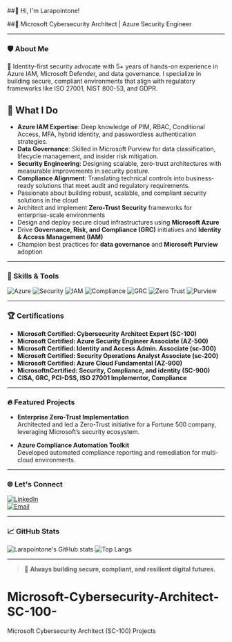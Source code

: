  ##👋 Hi, I'm Larapointone!

##🚀 Microsoft Cybersecurity Architect | Azure Security Engineer

---

### 🛡️ About Me 

🔐 Identity-first security advocate with 5+ years of hands-on experience in Azure IAM, Microsoft Defender, and data governance. I specialize in building secure, compliant environments that align with regulatory frameworks like ISO 27001, NIST 800-53, and GDPR.

## 💼 What I Do

- **Azure IAM Expertise**: Deep knowledge of PIM, RBAC, Conditional Access, MFA, hybrid identity, and passwordless authentication strategies.
- **Data Governance**: Skilled in Microsoft Purview for data classification, lifecycle management, and insider risk mitigation.
- **Security Engineering**: Designing scalable, zero-trust architectures with measurable improvements in security posture.
- **Compliance Alignment**: Translating technical controls into business-ready solutions that meet audit and regulatory requirements.
- Passionate about building robust, scalable, and compliant security solutions in the cloud
- Architect and implement **Zero-Trust Security** frameworks for enterprise-scale environments
- Design and deploy secure cloud infrastructures using **Microsoft Azure**
- Drive **Governance, Risk, and Compliance (GRC)** initiatives and **Identity & Access Management (IAM)**
- Champion best practices for **data governance** and **Microsoft Purview** adoption

---

### 🧰 Skills & Tools

![Azure](https://img.shields.io/badge/Azure-0078D4?style=for-the-badge&logo=microsoft-azure&logoColor=white)
![Security](https://img.shields.io/badge/Security-430098?style=for-the-badge&logo=microsoft&logoColor=white)
![IAM](https://img.shields.io/badge/IAM-228B22?style=for-the-badge)
![Compliance](https://img.shields.io/badge/Compliance-00BFFF?style=for-the-badge)
![GRC](https://img.shields.io/badge/GRC-FFD700?style=for-the-badge)
![Zero Trust](https://img.shields.io/badge/Zero%20Trust-FF4500?style=for-the-badge)
![Purview](https://img.shields.io/badge/Purview-563D7C?style=for-the-badge)

---

### 🏆 Certifications

- **Microsoft Certified: Cybersecurity Architect Expert (SC-100)**
- **Microsoft Certified: Azure Security Engineer Associate (AZ-500)**
- **Microsoft Certified: Identity and Access Admin. Associate (sc-300)**
- **Microsoft Certified: Security Operations Analyst Associate (sc-200)**
- **Microsoft Certified: Azure Cloud Fundamental (AZ-900)**
- **MicrosoftnCertified: Security, Compliance, and identity (SC-900)**
- **CISA, GRC, PCI-DSS, ISO 27001 Implementor, Compliance**

---

### 🔥 Featured Projects

- **Enterprise Zero-Trust Implementation**  
  Architected and led a Zero-Trust initiative for a Fortune 500 company, leveraging Microsoft’s security ecosystem.

- **Azure Compliance Automation Toolkit**  
  Developed automated compliance reporting and remediation for multi-cloud environments.

---

### 🌐 Let's Connect

[![LinkedIn](https://img.shields.io/badge/LinkedIn-0A66C2?style=for-the-badge&logo=linkedin&logoColor=white)](https://linkedin.com/in/your-link)  
[![Email](https://img.shields.io/badge/Email-D14836?style=for-the-badge&logo=gmail&logoColor=white)](mailto:your.email@example.com)

---

### 📈 GitHub Stats

![Larapointone's GitHub stats](https://github-readme-stats.vercel.app/api?username=Larapointone&show_icons=true&theme=radical)
![Top Langs](https://github-readme-stats.vercel.app/api/top-langs/?username=Larapointone&layout=compact&theme=radical)

---

> 🧭 **Always building secure, compliant, and resilient digital futures.**
# Microsoft-Cybersecurity-Architect-SC-100-
Microsoft Cybersecurity Architect (SC-100) Projects
